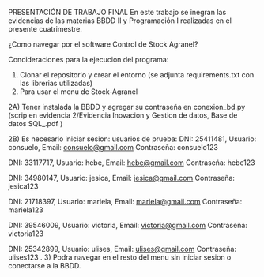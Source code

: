 PRESENTACIÓN DE TRABAJO FINAL
En este trabajo se inegran las evidencias de las materias BBDD II y Programación I realizadas en el presente cuatrimestre.

¿Como navegar por el software Control de Stock Agranel?

Concideraciones para la ejecucion del programa: 
1) Clonar el repositorio y crear el entorno (se adjunta requirements.txt con las librerias utilizadas)
2) Para usar el menu de Stock-Agranel 

2A) Tener instalada la BBDD y agregar su contraseña en conexion_bd.py (scrip en evidencia 2/Evidencia Inovacion y Gestion de datos, Base de datos SQL_.pdf )

2B) Es necesario iniciar sesion: 
usuarios de prueba:
DNI: 25411481, Usuario: consuelo, Email: consuelo@gmail.com
Contraseña: consuelo123

DNI: 33117717, Usuario: hebe, Email: hebe@gmail.com 
Contraseña: hebe123

DNI: 34980147, Usuario: jesica, Email: jesica@gmail.com
Contraseña: jesica123

DNI: 21718397, Usuario: mariela, Email: mariela@gmail.com
Contraseña: mariela123

DNI: 39546009, Usuario: victoria, Email: victoria@gmail.com
Contraseña: victoria123

DNI: 25342899, Usuario: ulises, Email: ulises@gmail.com
 Contraseña: ulises123
. 
3) Podra navegar en el resto del menu sin iniciar sesion o conectarse a la BBDD.







